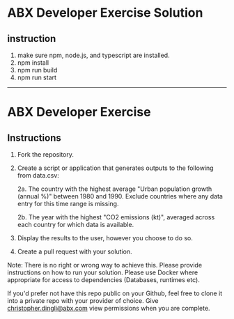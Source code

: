 # ABX Developer Exercise Solution

## instruction

1. make sure npm, node.js, and typescript are installed.
2. npm install
3. npm run build
4. npm run start


-------------------------------------------------------------------------------------------------------------------------------


# ABX Developer Exercise

## Instructions

1. Fork the repository.
2. Create a script or application that generates outputs to the following from data.csv:

	2a. The country with the highest average "Urban population growth (annual %)" between 1980 and 1990. Exclude countries where any data entry for this time range is missing.

	2b. The year with the highest "CO2 emissions (kt)", averaged across each country for which data is available.
3. Display the results to the user, however you choose to do so.
4. Create a pull request with your solution.

Note: There is no right or wrong way to achieve this. Please provide instructions on how to run your solution. Please use Docker where appropriate for access to dependencies (Databases, runtimes etc).

If you'd prefer not have this repo public on your Github, feel free to clone it into a private repo with your provider of choice. Give christopher.dingli@abx.com view permissions when you are complete.

